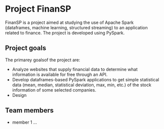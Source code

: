 # Project FinanSP
FinanSP is a project aimed at studying the use of Apache Spark (dataframes, machine learning, structured streaming) to an application related to finance. The project is developed using PySpark.

## Project goals
The primarey goalsof the project are:

* Analyze websites that supply financial data to determine what information is available for free through an API.
* Develop dataframes-based PySpark applications to get simple statistical data (mean, median, statistical deviation, max, min, etc.) of the stock information of some selected companies.
* Design 


## Team members
* member 1 
...

